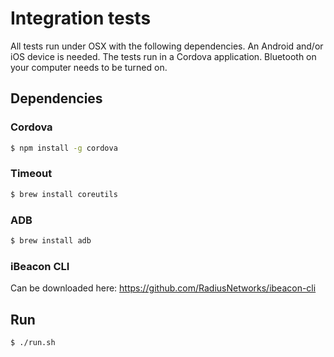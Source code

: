 Integration tests
=================

All tests run under OSX with the following dependencies. An Android and/or iOS device is needed. The tests run in a Cordova application. Bluetooth on your computer needs to be turned on.

## Dependencies

### Cordova
```sh
$ npm install -g cordova
```

### Timeout
```sh
$ brew install coreutils
```

### ADB
```sh
$ brew install adb
```

### iBeacon CLI
Can be downloaded here: https://github.com/RadiusNetworks/ibeacon-cli

## Run

```sh
$ ./run.sh
```